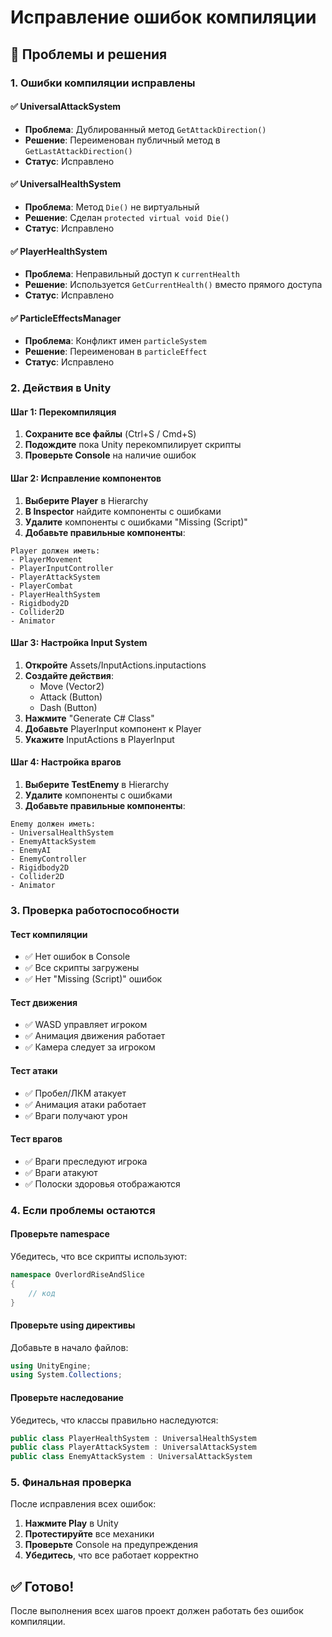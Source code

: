 # Исправление ошибок компиляции

## 🚨 Проблемы и решения

### 1. Ошибки компиляции исправлены

#### ✅ UniversalAttackSystem
- **Проблема**: Дублированный метод `GetAttackDirection()`
- **Решение**: Переименован публичный метод в `GetLastAttackDirection()`
- **Статус**: Исправлено

#### ✅ UniversalHealthSystem
- **Проблема**: Метод `Die()` не виртуальный
- **Решение**: Сделан `protected virtual void Die()`
- **Статус**: Исправлено

#### ✅ PlayerHealthSystem
- **Проблема**: Неправильный доступ к `currentHealth`
- **Решение**: Используется `GetCurrentHealth()` вместо прямого доступа
- **Статус**: Исправлено

#### ✅ ParticleEffectsManager
- **Проблема**: Конфликт имен `particleSystem`
- **Решение**: Переименован в `particleEffect`
- **Статус**: Исправлено

### 2. Действия в Unity

#### Шаг 1: Перекомпиляция
1. **Сохраните все файлы** (Ctrl+S / Cmd+S)
2. **Подождите** пока Unity перекомпилирует скрипты
3. **Проверьте Console** на наличие ошибок

#### Шаг 2: Исправление компонентов
1. **Выберите Player** в Hierarchy
2. **В Inspector** найдите компоненты с ошибками
3. **Удалите** компоненты с ошибками "Missing (Script)"
4. **Добавьте правильные компоненты**:

```
Player должен иметь:
- PlayerMovement
- PlayerInputController
- PlayerAttackSystem
- PlayerCombat
- PlayerHealthSystem
- Rigidbody2D
- Collider2D
- Animator
```

#### Шаг 3: Настройка Input System
1. **Откройте** Assets/InputActions.inputactions
2. **Создайте действия**:
   - Move (Vector2)
   - Attack (Button)
   - Dash (Button)
3. **Нажмите** "Generate C# Class"
4. **Добавьте** PlayerInput компонент к Player
5. **Укажите** InputActions в PlayerInput

#### Шаг 4: Настройка врагов
1. **Выберите TestEnemy** в Hierarchy
2. **Удалите** компоненты с ошибками
3. **Добавьте правильные компоненты**:

```
Enemy должен иметь:
- UniversalHealthSystem
- EnemyAttackSystem
- EnemyAI
- EnemyController
- Rigidbody2D
- Collider2D
- Animator
```

### 3. Проверка работоспособности

#### Тест компиляции
- ✅ Нет ошибок в Console
- ✅ Все скрипты загружены
- ✅ Нет "Missing (Script)" ошибок

#### Тест движения
- ✅ WASD управляет игроком
- ✅ Анимация движения работает
- ✅ Камера следует за игроком

#### Тест атаки
- ✅ Пробел/ЛКМ атакует
- ✅ Анимация атаки работает
- ✅ Враги получают урон

#### Тест врагов
- ✅ Враги преследуют игрока
- ✅ Враги атакуют
- ✅ Полоски здоровья отображаются

### 4. Если проблемы остаются

#### Проверьте namespace
Убедитесь, что все скрипты используют:
```csharp
namespace OverlordRiseAndSlice
{
    // код
}
```

#### Проверьте using директивы
Добавьте в начало файлов:
```csharp
using UnityEngine;
using System.Collections;
```

#### Проверьте наследование
Убедитесь, что классы правильно наследуются:
```csharp
public class PlayerHealthSystem : UniversalHealthSystem
public class PlayerAttackSystem : UniversalAttackSystem
public class EnemyAttackSystem : UniversalAttackSystem
```

### 5. Финальная проверка

После исправления всех ошибок:
1. **Нажмите Play** в Unity
2. **Протестируйте** все механики
3. **Проверьте** Console на предупреждения
4. **Убедитесь**, что все работает корректно

## ✅ Готово!

После выполнения всех шагов проект должен работать без ошибок компиляции. 